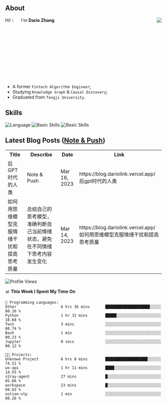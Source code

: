 ## About

<img align="right" src="https://github-readme-stats.vercel.app/api?username=dario-github&show_icons=true&bg_color=00000000&hide_title=true&hide_border=true&include_all_commits=true&count_private=true&theme=transparent" />

Hi! <img src="https://media.giphy.com/media/hvRJCLFzcasrR4ia7z/giphy.gif" width="5%"> I'm **Dario Zhang**

- A former `Fintech Algorithm Engineer`;
- Studying `Knowledge Graph` & `Causal Discovery`;
- Graduated from `Tongji University`.

## Skills

![Language](https://skillicons.dev/icons?i=py,matlab,pytorch,latex,regex,mysql,sqlite)
![Basic Skills](https://skillicons.dev/icons?i=bash,git,linux,md)
![Basic Skills](https://skillicons.dev/icons?i=vim,vscode,jupyterlab)

## Latest Blog Posts ([Note & Push](https://blog.dariolink.vercel.app/))

<table>
  <tr><th>Title</th><th>Describe</th><th>Date</th><th>Link</th></tr>
  <!-- BLOG-POST-LIST:START --><tr><td>后GPT时代的人类</td><td>Note &amp; Push</td><td>Mar 16, 2023</td><td>https://blog.dariolink.vercel.app/后gpt时代的人类</td></tr><tr><td>如何用思维模型克服情绪干扰和提高思考质量</td><td>总结自己的思考模型，准确判断自己当前情绪状态，避免在不同情绪下思考内容发生变化</td><td>Mar 14, 2023</td><td>https://blog.dariolink.vercel.app/如何用思维模型克服情绪干扰和提高思考质量</td></tr><!-- BLOG-POST-LIST:END -->
</table>

<!--START_SECTION:waka-->
![Profile Views](http://img.shields.io/badge/Profile%20Views-1-blue)

📊 **This Week I Spent My Time On** 

```text
💬 Programming Languages: 
Other                    6 hrs 36 mins       ████████████████████░░░░░   80.16 % 
Python                   1 hr 32 mins        █████░░░░░░░░░░░░░░░░░░░░   18.68 % 
Text                     3 mins              ░░░░░░░░░░░░░░░░░░░░░░░░░   00.74 % 
Bash                     1 min               ░░░░░░░░░░░░░░░░░░░░░░░░░   00.23 % 
Jupyter                  0 secs              ░░░░░░░░░░░░░░░░░░░░░░░░░   00.12 % 

🐱‍💻 Projects: 
Unknown Project          6 hrs 8 mins        ███████████████████░░░░░░   74.51 % 
wx-api                   1 hr 11 mins        ████░░░░░░░░░░░░░░░░░░░░░   14.55 % 
v2ray-agent              27 mins             █░░░░░░░░░░░░░░░░░░░░░░░░   05.66 % 
workspace                23 mins             █░░░░░░░░░░░░░░░░░░░░░░░░   04.83 % 
notion-nlp               1 min               ░░░░░░░░░░░░░░░░░░░░░░░░░   00.26 % 
```


<!--END_SECTION:waka-->
